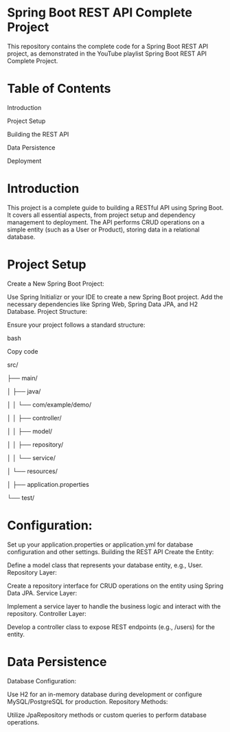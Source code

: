 # **Spring Boot REST API Complete Project**

This repository contains the complete code for a Spring Boot REST API project, as demonstrated in the YouTube playlist Spring Boot REST API Complete Project.

# Table of Contents
Introduction

Project Setup

Building the REST API

Data Persistence

Deployment

# Introduction

This project is a complete guide to building a RESTful API using Spring Boot. It covers all essential aspects, from project setup and dependency management to deployment. The API performs CRUD operations on a simple entity (such as a User or Product), storing data in a relational database.

# Project Setup
Create a New Spring Boot Project:

Use Spring Initializr or your IDE to create a new Spring Boot project.
Add the necessary dependencies like Spring Web, Spring Data JPA, and H2 Database.
Project Structure:

Ensure your project follows a standard structure:

bash

Copy code

src/

├── main/

│   ├── java/

│   │   └── com/example/demo/

│   │       ├── controller/

│   │       ├── model/

│   │       ├── repository/

│   │       └── service/

│   └── resources/

│       ├── application.properties

└── test/

# Configuration:

Set up your application.properties or application.yml for database configuration and other settings.
Building the REST API
Create the Entity:

Define a model class that represents your database entity, e.g., User.
Repository Layer:

Create a repository interface for CRUD operations on the entity using Spring Data JPA.
Service Layer:

Implement a service layer to handle the business logic and interact with the repository.
Controller Layer:

Develop a controller class to expose REST endpoints (e.g., /users) for the entity.

# Data Persistence
Database Configuration:

Use H2 for an in-memory database during development or configure MySQL/PostgreSQL for production.
Repository Methods:

Utilize JpaRepository methods or custom queries to perform database operations.
